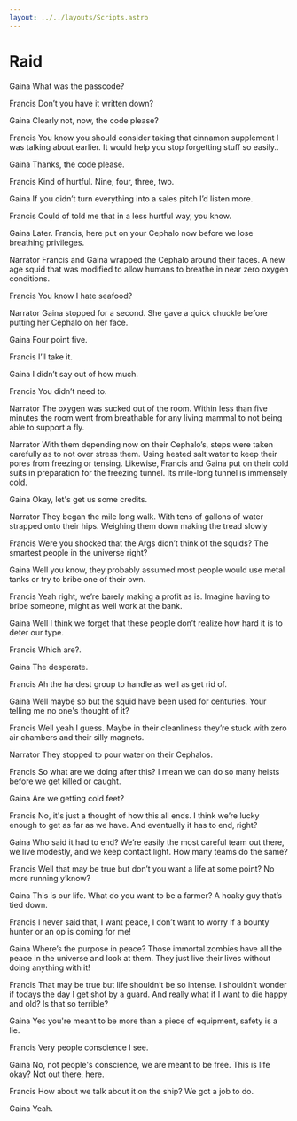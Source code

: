```yaml
---
layout: ../../layouts/Scripts.astro
---
```


# Raid

Gaina
What was the passcode?

Francis
Don’t you have it written down?

Gaina
Clearly not, now, the code please?

Francis
You know you should consider taking that cinnamon supplement I was talking about earlier. It would help you stop forgetting stuff so easily.. 

Gaina
Thanks, the code please.

Francis
Kind of hurtful. Nine, four, three, two.

Gaina
If you didn’t turn everything into a sales pitch I’d listen more.

Francis
Could of told me that in a less hurtful way, you know. 

Gaina
Later. Francis, here put on your Cephalo now before we lose breathing privileges.

Narrator
Francis and Gaina wrapped the Cephalo around their faces. A new age squid that was modified to allow humans to breathe in near zero oxygen conditions. 

Francis
You know I hate seafood?

Narrator
Gaina stopped for a second. She gave a quick chuckle before putting her Cephalo on her face. 

Gaina
Four point five. 

Francis
I’ll take it.

Gaina
I didn’t say out of how much.

Francis
You didn’t need to.

Narrator
The oxygen was sucked out of the room. Within less than five minutes the room went from breathable for any living mammal to not being able to support a fly.  

Narrator
With them depending now on their Cephalo’s, steps were taken carefully as to not over stress them. Using heated salt water to keep their pores from freezing or tensing. Likewise, Francis and Gaina put on their cold suits in preparation for the freezing tunnel. Its mile-long tunnel is immensely cold. 

Gaina
Okay, let's get us some credits.

Narrator
They began the mile long walk. With tens of gallons of water strapped onto their hips. Weighing them down making the tread slowly

Francis
Were you shocked that the Args didn’t think of the squids? The smartest people in the universe right?

Gaina
Well you know, they probably assumed most people would use metal tanks or try to bribe one of their own.

Francis
Yeah right, we’re barely making a profit as is. Imagine having to bribe someone, might as well work at the bank.

Gaina
Well I think we forget that these people don’t realize how hard it is to deter our type. 

Francis
Which are?. 

Gaina
The desperate.

Francis
Ah the hardest group to handle as well as get rid of.

Gaina
Well maybe so but the squid have been used for centuries. Your telling me no one's thought of it?

Francis
Well yeah I guess. Maybe in their cleanliness they’re stuck with zero air chambers and their silly magnets.

Narrator
They stopped to pour water on their Cephalos. 

Francis
So what are we doing after this? I mean we can do so many heists before we get killed or caught.

Gaina
Are we getting cold feet?

Francis
No, it's just a thought of how this all ends. I think we’re lucky enough to get as far as we have. And eventually it has to end, right?

Gaina
Who said it had to end? We’re easily the most careful team out there, we live modestly, and we keep contact light. How many teams do the same?

Francis
Well that may be true but don’t you want a life at some point? No more running y’know?

Gaina
This is our life. What do you want to be a farmer? A hoaky guy that’s tied down.

Francis
I never said that, I want peace, I don’t want to worry if a bounty hunter or an op is coming for me!

Gaina
Where’s the purpose in peace? Those immortal zombies have all the peace in the universe and look at them. They just live their lives without doing anything with it!

Francis
That may be true but life shouldn’t be so intense. I shouldn’t wonder if todays the day I get shot by a guard. And really what if I want to die happy and old? Is that so terrible?

Gaina
Yes you're meant to be more than a piece of equipment, safety is a lie.

Francis
Very people conscience I see.

Gaina
No, not people's conscience, we are meant to be free. This is life okay? Not out there, here.

Francis
How about we talk about it on the ship? We got a job to do.

Gaina
Yeah.